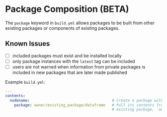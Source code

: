 # Package Composition (BETA)

The `package` keyword in `build.yml` allows packages to be built from other existing packages or components of existing packages.

## Known Issues
- [ ] included packages must exist and be installed locally
- [ ] only package instances with the `latest` tag can be included
- [ ] users are not warned when information from private packages is included in new packages that are later made published

Example `build.yml`:
``` yaml
---
contents:
  nodename:                                     # Create a package with a node called `nodename`
    package: owner/existing_package/dataframe   # Pull its contents from a node, `dataframe`, in an
                                                # existing package, `owner/existing_package`.
```
